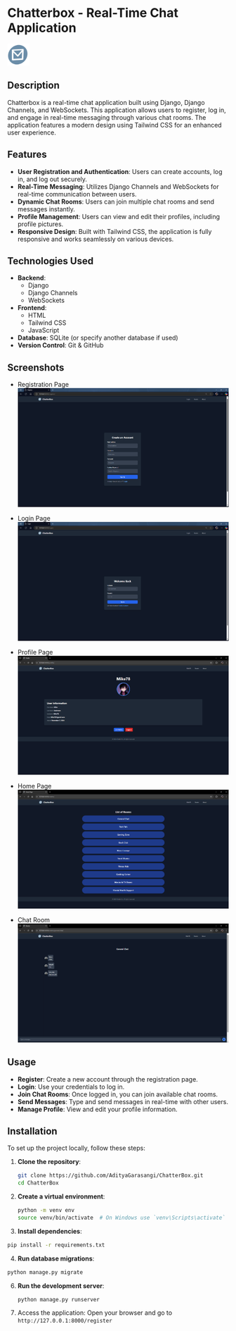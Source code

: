 # Chatterbox - Real-Time Chat Application

<img src="images/logo.png" alt="Chatterbox Logo" width="50" />  

## Description

Chatterbox is a real-time chat application built using Django, Django Channels, and WebSockets. This application allows users to register, log in, and engage in real-time messaging through various chat rooms. The application features a modern design using Tailwind CSS for an enhanced user experience.

## Features

- **User Registration and Authentication**: Users can create accounts, log in, and log out securely.
- **Real-Time Messaging**: Utilizes Django Channels and WebSockets for real-time communication between users.
- **Dynamic Chat Rooms**: Users can join multiple chat rooms and send messages instantly.
- **Profile Management**: Users can view and edit their profiles, including profile pictures.
- **Responsive Design**: Built with Tailwind CSS, the application is fully responsive and works seamlessly on various devices.

## Technologies Used

- **Backend**: 
  - Django
  - Django Channels
  - WebSockets
- **Frontend**: 
  - HTML
  - Tailwind CSS
  - JavaScript
- **Database**: SQLite (or specify another database if used)
- **Version Control**: Git & GitHub

## Screenshots

- Registration Page
  ![Registration Page](images/register.png)

- Login Page
  ![Login Page](images/login.png)

- Profile Page
  ![Profile Page](images/profile.png)
  
- Home Page
  ![Home Page](images/Home.png)
  
- Chat Room
  ![Chat Page](images/room.png)

## Usage
- **Register**: Create a new account through the registration page.
- **Login**: Use your credentials to log in.
- **Join Chat Rooms**: Once logged in, you can join available chat rooms.
- **Send Messages**: Type and send messages in real-time with other users.
- **Manage Profile**: View and edit your profile information.


## Installation

To set up the project locally, follow these steps:

1. **Clone the repository**:
   ```bash
   git clone https://github.com/AdityaGarasangi/ChatterBox.git
   cd ChatterBox
   ```

2. **Create a virtual environment**:
   ```bash
   python -m venv env
   source venv/bin/activate  # On Windows use `venv\Scripts\activate`
   ```

3. **Install dependencies**:
  ```bash
  pip install -r requirements.txt
  ```

4. **Run database migrations**:
  ```bash
  python manage.py migrate
  ```

6. **Run the development server**:
   ```bash
   python manage.py runserver
   ```

8. Access the application: Open your browser and go to ``` http://127.0.0.1:8000/register ```  
